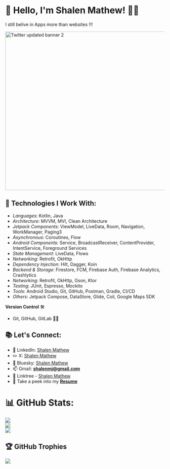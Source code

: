 # 👋 Hello, I'm Shalen Mathew! 👨‍💻

I still belive in Apps more than websites !!! 

<img width="1500" height="500" alt="Twitter updated banner 2" src="https://github.com/user-attachments/assets/b1b4f5a9-162e-4bad-8938-f44e4df0fb5c" />

## 🔧 Technologies I Work With:
- *Languages*: Kotlin, Java  
- *Architecture*: MVVM, MVI, Clean Architecture  
- *Jetpack Components*: ViewModel, LiveData, Room, Navigation, WorkManager, Paging3  
- *Asynchronous*: Coroutines, Flow  
- *Android Components*: Service, BroadcastReceiver, ContentProvider, IntentService, Foreground Services  
- *State Management*: LiveData, Flows  
- *Networking*: Retrofit, OkHttp  
- *Dependency Injection*: Hilt, Dagger, Koin  
- *Backend & Storage*: Firestore, FCM, Firebase Auth, Firebase Analytics, Crashlytics  
- *Networking*: Retrofit, OkHttp, Gson, Ktor  
- *Testing*: JUnit, Espresso, Mockito  
- *Tools*: Android Studio, Git, GitHub, Postman, Gradle, CI/CD  
- *Others*: Jetpack Compose, DataStore, Glide, Coil, Google Maps SDK

**Version Control** 🛠️
  - Git, GitHub, GitLab 🧑‍💻


## 📚 Let's Connect:
- 📎 LinkedIn: [Shalen Mathew](https://www.linkedin.com/in/shalen-mathew-3b566921b/) 
- ✏️ X: [Shalen Mathew](https://x.com/shalenmathew) 
- 🦋 Bluesky: [Shalen Mathew](https://bsky.app/profile/shalenmathew.bsky.social)
- 📫 Gmail: **shalenmj@gmail.com**
- 🌳 Linktree - [Shalen Mathew](https://linktr.ee/shalenmathew)
- 📄 Take a peek into my **<a href="https://drive.google.com/file/d/1_MWmKTTOrpFul-rDzCYcE-vOqBktRDjZ/view?usp=sharing" target="_blank"> Resume</a>**

# 📊 GitHub Stats:
![](https://github-readme-stats.vercel.app/api?username=shalenMathew&theme=dark&hide_border=false&include_all_commits=false&count_private=false)<br/>
![](https://github-readme-streak-stats.herokuapp.com/?user=shalenMathew&theme=dark&hide_border=false)<br/>
![](https://github-readme-stats.vercel.app/api/top-langs/?username=shalenMathew&theme=dark&hide_border=false&include_all_commits=false&count_private=false&layout=compact)

## 🏆 GitHub Trophies
![](https://github-profile-trophy.vercel.app/?username=shalenMathew&theme=radical&no-frame=false&no-bg=true&margin-w=4)


<!-- Proudly created with GPRM ( https://gprm.itsvg.in ) -->

